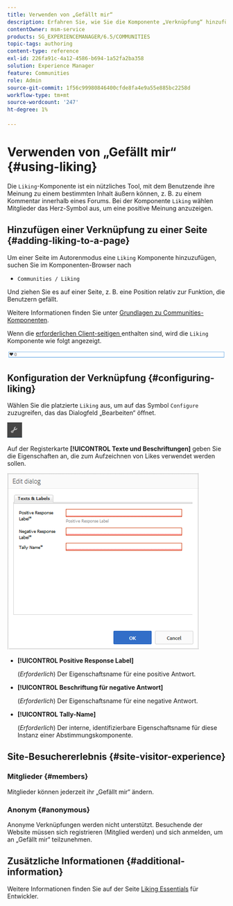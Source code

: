 ```yaml
---
title: Verwenden von „Gefällt mir“
description: Erfahren Sie, wie Sie die Komponente „Verknüpfung“ hinzufügen und konfigurieren, damit Benutzer eine Meinung zu einem bestimmten Inhalt äußern können, z. B. zu einem Kommentar.
contentOwner: msm-service
products: SG_EXPERIENCEMANAGER/6.5/COMMUNITIES
topic-tags: authoring
content-type: reference
exl-id: 226fa91c-4a12-4586-b694-1a52fa2ba358
solution: Experience Manager
feature: Communities
role: Admin
source-git-commit: 1f56c99980846400cfde8fa4e9a55e885bc2258d
workflow-type: tm+mt
source-wordcount: '247'
ht-degree: 1%

---
```


# Verwenden von „Gefällt mir“ {#using-liking}

Die `Liking`-Komponente ist ein nützliches Tool, mit dem Benutzende ihre Meinung zu einem bestimmten Inhalt äußern können, z. B. zu einem Kommentar innerhalb eines Forums. Bei der Komponente `Liking` wählen Mitglieder das Herz-Symbol aus, um eine positive Meinung anzuzeigen.

## Hinzufügen einer Verknüpfung zu einer Seite {#adding-liking-to-a-page}

Um einer Seite im Autorenmodus eine `Liking` Komponente hinzuzufügen, suchen Sie im Komponenten-Browser nach

* `Communities / Liking`

Und ziehen Sie es auf einer Seite, z. B. eine Position relativ zur Funktion, die Benutzern gefällt.

Weitere Informationen finden Sie unter [Grundlagen zu Communities-Komponenten](basics.md).

Wenn die [erforderlichen Client-seitigen ](essentials-liking.md#essentials-for-client-side) enthalten sind, wird die `Liking` Komponente wie folgt angezeigt.

![liking-component](assets/liking-component.png)

## Konfiguration der Verknüpfung {#configuring-liking}

Wählen Sie die platzierte `Liking` aus, um auf das Symbol `Configure` zuzugreifen, das das Dialogfeld „Bearbeiten“ öffnet.

![configure-new](assets/configure-new.png)

Auf der Registerkarte **[!UICONTROL Texte und Beschriftungen]** geben Sie die Eigenschaften an, die zum Aufzeichnen von Likes verwendet werden sollen.

![configure-liking](assets/configure-liking.png)

* **[!UICONTROL Positive Response Label]**

  (*Erforderlich*) Der Eigenschaftsname für eine positive Antwort.

* **[!UICONTROL Beschriftung für negative Antwort]**

  (*Erforderlich*) Der Eigenschaftsname für eine negative Antwort.

* **[!UICONTROL Tally-Name]**

  (*Erforderlich*) Der interne, identifizierbare Eigenschaftsname für diese Instanz einer Abstimmungskomponente.

## Site-Besuchererlebnis {#site-visitor-experience}

### Mitglieder {#members}

Mitglieder können jederzeit ihr „Gefällt mir“ ändern.

### Anonym {#anonymous}

Anonyme Verknüpfungen werden nicht unterstützt. Besuchende der Website müssen sich registrieren (Mitglied werden) und sich anmelden, um an „Gefällt mir“ teilzunehmen.

## Zusätzliche Informationen {#additional-information}

Weitere Informationen finden Sie auf der Seite [Liking Essentials](essentials-liking.md) für Entwickler.

